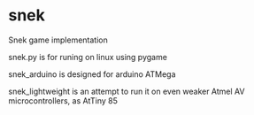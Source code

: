 # snek
Snek game implementation


snek.py is for runing on linux using pygame

snek_arduino is designed for arduino ATMega

snek_lightweight is an attempt to run it on even weaker Atmel AV microcontrollers, as AtTiny 85
